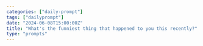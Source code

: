 ```yaml
---
categories: ["daily-prompt"]
tags: ["dailyprompt"]
date: "2024-06-08T15:00:00Z"
title: "What's the funniest thing that happened to you this recently?"
type: "prompts"
---
```

